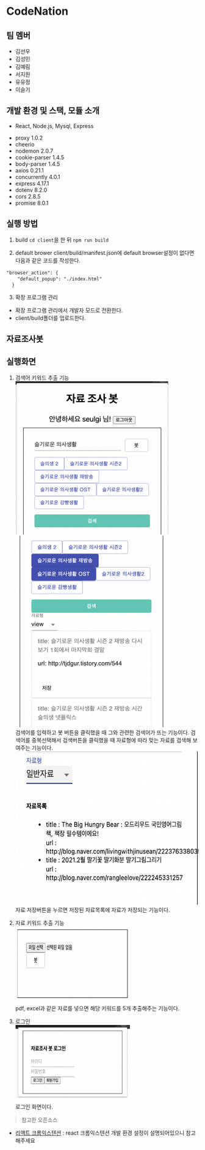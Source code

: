 # CodeNation

## 팀 멤버
* 김선우
* 김성민
* 김예림
* 서지원
* 유유정
* 이슬기

## 개발 환경 및 스택, 모듈 소개
* React, Node.js, Mysql, Express
- proxy 1.0.2
- cheerio
- nodemon 2.0.7
- cookie-parser 1.4.5
- body-parser 1.4.5
- axios 0.21.1
- concurrently 4.0.1
- express 4.17.1
- dotenv 8.2.0
- cors 2.8.5
- promise 8.0.1

## 실행 방법
1. build
`cd client`을 한 뒤 `npm run build`

2. default brower
client/build/manifest.json에 default browser설정이 없다면 다음과 같은 코드를 작성한다.
```
"browser_action": {
    "default_popup": "./index.html"
  }
```

3. 확장 프로그램 관리
- 확장 프로그램 관리에서 개발자 모드로 전환한다.
- client/build폴더를 업로드한다.

## 자료조사봇

## 실행화면
1. 검색어 키워드 추출 기능 
<img src="./image/keyword1.png" width="400" height="400"></img>  
<img src="./image/keyword2.png" width="400" height="500"></img>  
검색어를 입력하고 봇 버튼을 클릭했을 때 그와 관련한 검색어가 뜨는 기능이다.
검색어를 중복선택해서 검색버튼을 클릭했을 때 자료형에 따라 맞는 자료를 검색해 보여주는 기능이다.  
<img src="./image/keyword3.png" width="500" height="400"></img>
자료 저장버튼을 누르면 저장된 자료목록에 자료가 저장되는 기능이다.

2. 자료 키워드 추출 기능  
<img src="./image/filtering.png" width="300" height="200"></img>  
pdf, excel과 같은 자료를 넣으면 해당 키워드를 5개 추출해주는 기능이다.

3. 로그인  
<img src="./image/login.png" width="300" height="200"></img>  
로그인 화면이다.

> 참고한 오픈소스
* [리액트 크롬익스텐션](https://github.com/satendra02/react-chrome-extension)
    : react 크롬익스텐션 개발 환경 설정이 설명되어있으니 참고해주세요
